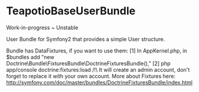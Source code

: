 TeapotioBaseUserBundle
====================

Work-in-progress ~ Unstable

User Bundle for Symfony2 that provides a simple User structure.

Bundle has DataFixtures, if you want to use them:
[1] In AppKernel.php, in $bundles add "new Doctrine\Bundle\FixturesBundle\DoctrineFixturesBundle(),"
[2] php app/console doctrine:fixtures:load
/!\ It will create an admin account, don't forget to replace it with your own account.
More about Fixtures here: http://symfony.com/doc/master/bundles/DoctrineFixturesBundle/index.html